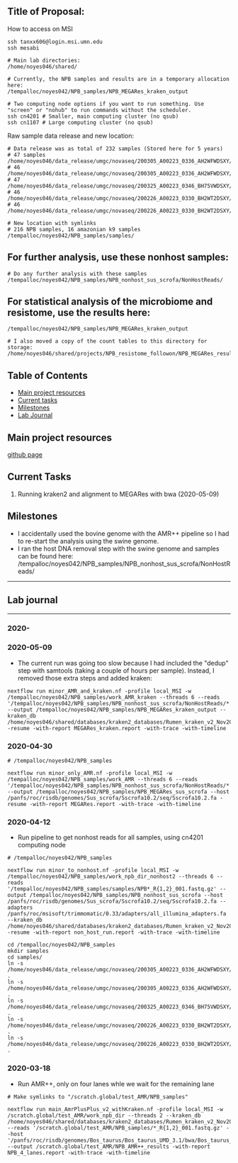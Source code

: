 Title of Proposal:
------------

How to access on MSI

```
ssh tanxx606@login.msi.umn.edu
ssh mesabi

# Main lab directories:
/home/noyes046/shared/ 

# Currently, the NPB samples and results are in a temporary allocation here:
/tempalloc/noyes042/NPB_samples/NPB_MEGARes_kraken_output

# Two computing node options if you want to run something. Use "screen" or "nohub" to run commands without the scheduler.
ssh cn4201 # Smaller, main computing cluster (no qsub)
ssh cn1107 # Large computing cluster (no qsub)
```

Raw sample data release and new location:
```
# Data release was as total of 232 samples (Stored here for 5 years)
# 47 samples
/home/noyes046/data_release/umgc/novaseq/200305_A00223_0336_AH2WFWDSXY/Noyes_Project_011_Pool_1
# 46
/home/noyes046/data_release/umgc/novaseq/200305_A00223_0336_AH2WFWDSXY/Noyes_Project_011_Pool_5
# 47
/home/noyes046/data_release/umgc/novaseq/200325_A00223_0346_BH75VWDSXY/Noyes_Project_011_Pool_2
# 46
/home/noyes046/data_release/umgc/novaseq/200226_A00223_0330_BH2WT2DSXY/Noyes_Project_011_Pool_3
# 46
/home/noyes046/data_release/umgc/novaseq/200226_A00223_0330_BH2WT2DSXY/Noyes_Project_011_Pool_4

# New location with symlinks
# 216 NPB samples, 16 amazonian k9 samples
/tempalloc/noyes042/NPB_samples/samples/
```

## For further analysis, use these nonhost samples:
```
# Do any further analysis with these samples
/tempalloc/noyes042/NPB_samples/NPB_nonhost_sus_scrofa/NonHostReads/
```

## For statistical analysis of the microbiome and resistome, use the results here:
```
/tempalloc/noyes042/NPB_samples/NPB_MEGARes_kraken_output

# I also moved a copy of the count tables to this directory for storage:
/home/noyes046/shared/projects/NPB_resistome_followon/NPB_MEGARes_results/
```


Table of Contents
-----
* [Main project resources](#main-project-resources)
* [Current tasks](#current-tasks)
* [Milestones](#milestones)
* [Lab Journal](#lab-journal)

## Main project resources

[github page](https://github.com/EnriqueDoster/project_lab_notebooks)



## Current Tasks

  1. Running kraken2 and alignment to MEGARes with bwa (2020-05-09)
  
## Milestones
 * I accidentally used the bovine genome with the AMR++ pipeline so I had to re-start the analysis using the swine genome.
 * I ran the host DNA removal step with the swine genome and samples can be found here: /tempalloc/noyes042/NPB_samples/NPB_nonhost_sus_scrofa/NonHostReads/
 



***
## Lab journal
---------------------------------------------------------------------------------------------------------------
### 2020-


### 2020-05-09
* The current run was going too slow because I had included the "dedup" step with samtools (taking a couple of hours per sample). Instead, I removed those extra steps and added kraken:
```
nextflow run minor_AMR_and_kraken.nf -profile local_MSI -w /tempalloc/noyes042/NPB_samples/work_AMR_kraken --threads 6 --reads '/tempalloc/noyes042/NPB_samples/NPB_nonhost_sus_scrofa/NonHostReads/*.non.host.R{1,2}.fastq.gz' --output /tempalloc/noyes042/NPB_samples/NPB_MEGARes_kraken_output --kraken_db /home/noyes046/shared/databases/kraken2_databases/Rumen_kraken_v2_Nov2019/ -resume -with-report MEGARes_kraken.report -with-trace -with-timeline
```

### 2020-04-30
```
# /tempalloc/noyes042/NPB_samples

nextflow run minor_only_AMR.nf -profile local_MSI -w /tempalloc/noyes042/NPB_samples/work_AMR --threads 6 --reads '/tempalloc/noyes042/NPB_samples/NPB_nonhost_sus_scrofa/NonHostReads/*.non.host.R{1,2}.fastq.gz' --output /tempalloc/noyes042/NPB_samples/NPB_MEGARes_sus_scrofa --host /panfs/roc/risdb/genomes/Sus_scrofa/Sscrofa10.2/seq/Sscrofa10.2.fa -resume -with-report MEGARes.report -with-trace -with-timeline

```




### 2020-04-12
* Run pipeline to get nonhost reads for all samples, using cn4201 computing node

```
# /tempalloc/noyes042/NPB_samples

nextflow run minor_to_nonhost.nf -profile local_MSI -w /tempalloc/noyes042/NPB_samples/work_npb_dir_nonhost2 --threads 6 --reads '/tempalloc/noyes042/NPB_samples/samples/NPB*_R{1,2}_001.fastq.gz' --output /tempalloc/noyes042/NPB_samples/NPB_nonhost_sus_scrofa --host /panfs/roc/risdb/genomes/Sus_scrofa/Sscrofa10.2/seq/Sscrofa10.2.fa --adapters /panfs/roc/msisoft/trimmomatic/0.33/adapters/all_illumina_adapters.fa --kraken_db /home/noyes046/shared/databases/kraken2_databases/Rumen_kraken_v2_Nov2019/ -resume -with-report non_host_run.report -with-trace -with-timeline

```


```
cd /tempalloc/noyes042/NPB_samples
mkdir samples
cd samples/
ln -s /home/noyes046/data_release/umgc/novaseq/200305_A00223_0336_AH2WFWDSXY/Noyes_Project_011_Pool_1/*.gz .
ln -s /home/noyes046/data_release/umgc/novaseq/200305_A00223_0336_AH2WFWDSXY/Noyes_Project_011_Pool_5/*.gz .
ln -s /home/noyes046/data_release/umgc/novaseq/200325_A00223_0346_BH75VWDSXY/Noyes_Project_011_Pool_2/*.gz .
ln -s /home/noyes046/data_release/umgc/novaseq/200226_A00223_0330_BH2WT2DSXY/Noyes_Project_011_Pool_4/*.gz .
ln -s /home/noyes046/data_release/umgc/novaseq/200226_A00223_0330_BH2WT2DSXY/Noyes_Project_011_Pool_3/*.gz .

```




### 2020-03-18
 
* Run AMR++, only on four lanes whle we wait for the remaining lane

```
# Make symlinks to "/scratch.global/test_AMR/NPB_samples"

nextflow run main_AmrPlusPlus_v2_withKraken.nf -profile local_MSI -w /scratch.global/test_AMR/work_npb_dir --threads 2 --kraken_db /home/noyes046/shared/databases/kraken2_databases/Rumen_kraken_v2_Nov2019/ --reads '/scratch.global/test_AMR/NPB_samples/*_R{1,2}_001.fastq.gz' --host '/panfs/roc/risdb/genomes/Bos_taurus/Bos_taurus_UMD_3.1/bwa/Bos_taurus_UMD_3.1.fa' --output /scratch.global/test_AMR/NPB_AMR++_results -with-report NPB_4_lanes.report -with-trace -with-timeline
```


